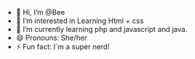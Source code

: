 - 👋 Hi, I’m @Bee
- 👀 I’m interested in Learning Html + css
- 🌱 I’m currently learning php and javascript and java.
- 😄 Pronouns: She/her 
- ⚡ Fun fact: I´m a super nerd!

